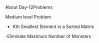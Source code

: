 About Day-12Problems

Medium level Problem

- Kth Smallest Element in a Sorted Matrix

-Eliminate Maximum Number of Monsters